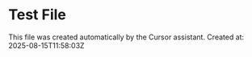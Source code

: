 # Test File

This file was created automatically by the Cursor assistant.
Created at: 2025-08-15T11:58:03Z
